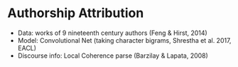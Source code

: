 # Authorship Attribution

* Data: works of 9 nineteenth century authors (Feng & Hirst, 2014)
* Model: Convolutional Net (taking character bigrams, Shrestha et al. 2017, EACL)
* Discourse info: Local Coherence parse (Barzilay & Lapata, 2008)
